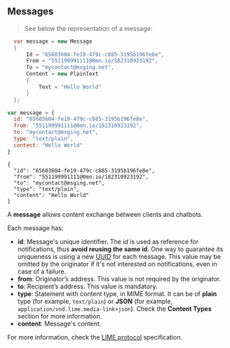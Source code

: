 ## Messages

> See below the representation of a message:

```csharp
  var message = new Message
  {
      Id = "65603604-fe19-479c-c885-3195b196fe8e",
      From = "551199991111@0mn.io/182310923192",
      To = "mycontact@msging.net",
      Content = new PlainText
      {
          Text = "Hello World"
      }
  };
```

```javascript
var message = {
  id: "65603604-fe19-479c-c885-3195b196fe8e",
  from: "551199991111@0mn.io/182310923192",
  to: "mycontact@msging.net",
  type: "text/plain",
  content: "Hello World"
}
```

```http
{
  "id": "65603604-fe19-479c-c885-3195b196fe8e",
  "from": "551199991111@0mn.io/182310923192",
  "to": "mycontact@msging.net",
  "type": "text/plain",
  "content": "Hello World"
}
```

A **message** allows content exchange between clients and chatbots.

Each message has:

- **id**: Message's unique identifier. The *id* is used as reference for notifications, thus **avoid reusing the same id**. One way to guarantee its uniqueness is using a new [UUID](https://en.wikipedia.org/wiki/Universally_unique_identifier) for each message. This value may be omitted by the originator if it's not interested on notifications, even in case of a failure.
- **from**: Originator’s address. This value is not required by the originator.
- **to**: Recipient’s address. This value is mandatory.
- **type**: Statement with content type, in MIME format. It can be of **plain** type (for example, `text/plain`) or **JSON** (for example, `application/vnd.lime.media-link+json`). Check the **Content Types** section for more information.
- **content**: Message's content.

For more information, check the [LIME protocol](http://limeprotocol.org/index.html#message) specification.
